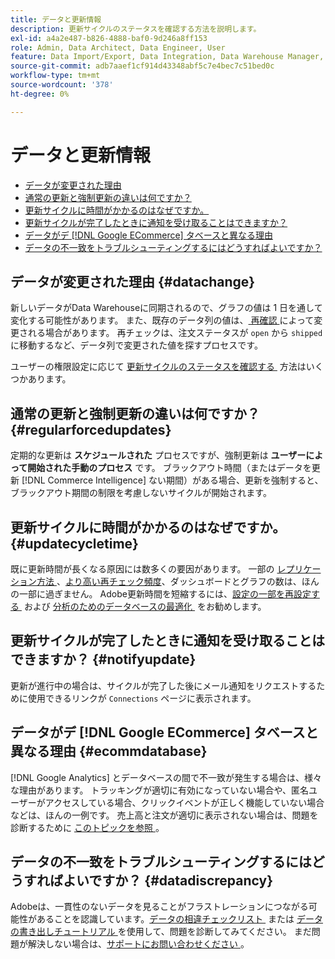 ```yaml
---
title: データと更新情報
description: 更新サイクルのステータスを確認する方法を説明します。
exl-id: a4a2e487-b826-4888-baf0-9d246a8ff153
role: Admin, Data Architect, Data Engineer, User
feature: Data Import/Export, Data Integration, Data Warehouse Manager, Commerce Tables
source-git-commit: adb7aaef1cf914d43348abf5c7e4bec7c51bed0c
workflow-type: tm+mt
source-wordcount: '378'
ht-degree: 0%

---
```


# データと更新情報

* [データが変更された理由](#datachange)
* [通常の更新と強制更新の違いは何ですか？](#regularforcedupdates)
* [更新サイクルに時間がかかるのはなぜですか。](#updatecycletime)
* [更新サイクルが完了したときに通知を受け取ることはできますか？](#notifyupdate)
* [データがデ  [!DNL Google ECommerce]  タベースと異なる理由](#ecommdatabase)
* [データの不一致をトラブルシューティングするにはどうすればよいですか？](#datadiscrepancy)

## データが変更された理由 {#datachange}

新しいデータがData Warehouseに同期されるので、グラフの値は 1 日を通して変化する可能性があります。 また、既存のデータ列の値は、[&#x200B; 再確認 &#x200B;](../data-warehouse-mgr/cfg-data-rechecks.md) によって変更される場合があります。 再チェックは、注文ステータスが `open` から `shipped` に移動するなど、データ列で変更された値を探すプロセスです。

ユーザーの権限設定に応じて [&#x200B; 更新サイクルのステータスを確認する &#x200B;](../../best-practices/check-update-cycle.md) 方法はいくつかあります。

## 通常の更新と強制更新の違いは何ですか？ {#regularforcedupdates}

定期的な更新は **スケジュールされた** プロセスですが、強制更新は **ユーザーによって開始された手動のプロセス** です。 ブラックアウト時間（またはデータを更新 [!DNL Commerce Intelligence] ない期間）がある場合、更新を強制すると、ブラックアウト期間の制限を考慮しないサイクルが開始されます。

## 更新サイクルに時間がかかるのはなぜですか。 {#updatecycletime}

既に更新時間が長くなる原因には数多くの要因があります。 一部の [&#x200B; レプリケーション方法 &#x200B;](../data-warehouse-mgr/cfg-replication-methods.md)、[&#x200B; より高い再チェック頻度 &#x200B;](../data-warehouse-mgr/cfg-data-rechecks.md)、ダッシュボードとグラフの数は、ほんの一部に過ぎません。 Adobe更新時間を短縮するには、[&#x200B; 設定の一部を再設定する &#x200B;](../../best-practices/reduce-update-cycle-time.md) および [&#x200B; 分析のためのデータベースの最適化 &#x200B;](../../best-practices/opt-db-analysis.md) をお勧めします。

## 更新サイクルが完了したときに通知を受け取ることはできますか？ {#notifyupdate}

更新が進行中の場合は、サイクルが完了した後にメール通知をリクエストするために使用できるリンクが `Connections` ページに表示されます。

## データがデ [!DNL Google ECommerce] タベースと異なる理由 {#ecommdatabase}

[!DNL Google Analytics] とデータベースの間で不一致が発生する場合は、様々な理由があります。 トラッキングが適切に有効になっていない場合や、匿名ユーザーがアクセスしている場合、クリックイベントが正しく機能していない場合などは、ほんの一例です。 売上高と注文が適切に表示されない場合は、問題を診断するために [&#x200B; このトピックを参照 &#x200B;](https://experienceleague.adobe.com/docs/commerce-knowledge-base/kb/troubleshooting/miscellaneous/diagnosing-google-ecommerce-revenue-discrepancies.html?lang=ja)。

## データの不一致をトラブルシューティングするにはどうすればよいですか？ {#datadiscrepancy}

Adobeは、一貫性のないデータを見ることがフラストレーションにつながる可能性があることを認識しています。 [&#x200B; データの相違チェックリスト &#x200B;](https://experienceleague.adobe.com/docs/commerce-knowledge-base/kb/troubleshooting/miscellaneous/diagnosing-a-data-discrepancy.html?lang=ja) または [&#x200B; データの書き出しチュートリアル &#x200B;](https://experienceleague.adobe.com/docs/commerce-knowledge-base/kb/troubleshooting/miscellaneous/using-data-exports-to-pinpoint-discrepancies.html?lang=ja) を使用して、問題を診断してみてください。 まだ問題が解決しない場合は、[&#x200B; サポートにお問い合わせください &#x200B;](https://experienceleague.adobe.com/docs/commerce-knowledge-base/kb/troubleshooting/miscellaneous/mbi-service-policies.html?lang=ja)。
